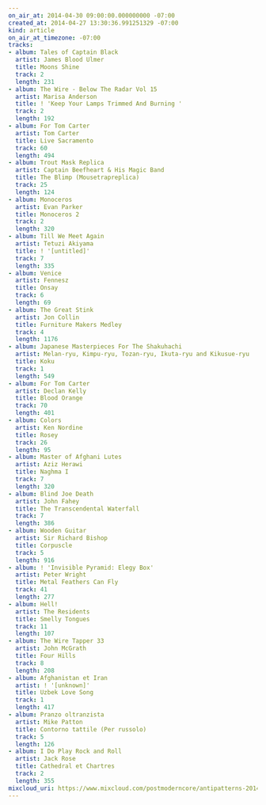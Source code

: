 ```yaml
---
on_air_at: 2014-04-30 09:00:00.000000000 -07:00
created_at: 2014-04-27 13:30:36.991251329 -07:00
kind: article
on_air_at_timezone: -07:00
tracks:
- album: Tales of Captain Black
  artist: James Blood Ulmer
  title: Moons Shine
  track: 2
  length: 231
- album: The Wire - Below The Radar Vol 15
  artist: Marisa Anderson
  title: ! 'Keep Your Lamps Trimmed And Burning '
  track: 2
  length: 192
- album: For Tom Carter
  artist: Tom Carter
  title: Live Sacramento
  track: 60
  length: 494
- album: Trout Mask Replica
  artist: Captain Beefheart & His Magic Band
  title: The Blimp (Mousetrapreplica)
  track: 25
  length: 124
- album: Monoceros
  artist: Evan Parker
  title: Monoceros 2
  track: 2
  length: 320
- album: Till We Meet Again
  artist: Tetuzi Akiyama
  title: ! '[untitled]'
  track: 7
  length: 335
- album: Venice
  artist: Fennesz
  title: Onsay
  track: 6
  length: 69
- album: The Great Stink
  artist: Jon Collin
  title: Furniture Makers Medley
  track: 4
  length: 1176
- album: Japanese Masterpieces For The Shakuhachi
  artist: Melan-ryu, Kimpu-ryu, Tozan-ryu, Ikuta-ryu and Kikusue-ryu
  title: Koku
  track: 1
  length: 549
- album: For Tom Carter
  artist: Declan Kelly
  title: Blood Orange
  track: 70
  length: 401
- album: Colors
  artist: Ken Nordine
  title: Rosey
  track: 26
  length: 95
- album: Master of Afghani Lutes
  artist: Aziz Herawi
  title: Naghma I
  track: 7
  length: 320
- album: Blind Joe Death
  artist: John Fahey
  title: The Transcendental Waterfall
  track: 7
  length: 386
- album: Wooden Guitar
  artist: Sir Richard Bishop
  title: Corpuscle
  track: 5
  length: 916
- album: ! 'Invisible Pyramid: Elegy Box'
  artist: Peter Wright
  title: Metal Feathers Can Fly
  track: 41
  length: 277
- album: Hell!
  artist: The Residents
  title: Smelly Tongues
  track: 11
  length: 107
- album: The Wire Tapper 33
  artist: John McGrath
  title: Four Hills
  track: 8
  length: 208
- album: Afghanistan et Iran
  artist: ! '[unknown]'
  title: Uzbek Love Song
  track: 1
  length: 417
- album: Pranzo oltranzista
  artist: Mike Patton
  title: Contorno tattile (Per russolo)
  track: 5
  length: 126
- album: I Do Play Rock and Roll
  artist: Jack Rose
  title: Cathedral et Chartres
  track: 2
  length: 355
mixcloud_uri: https://www.mixcloud.com/postmoderncore/antipatterns-2014-04-30/
---
```

